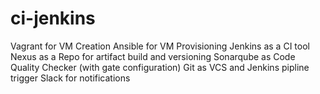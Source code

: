 # ci-jenkins

Vagrant for VM Creation
Ansible for VM Provisioning
Jenkins as a CI tool
Nexus as a Repo for artifact build and versioning
Sonarqube as Code Quality Checker (with gate configuration)
Git as VCS and Jenkins pipline trigger
Slack for notifications